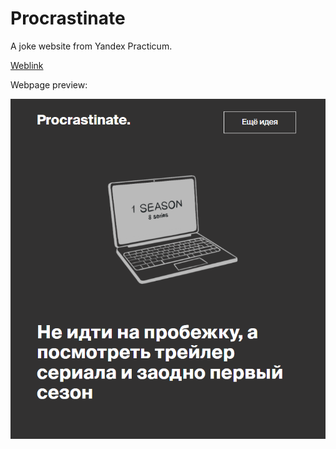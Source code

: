 # Procrastinate

A joke website from Yandex Practicum.

[Weblink](https://dmitry1210.github.io/Procrastinate/)

Webpage preview:

![image](https://github.com/dmitry1210/Procrastinate/blob/main/img/procrastinate-screenshot.png)
